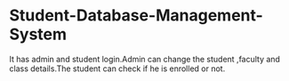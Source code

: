 # Student-Database-Management-System
It has admin and student login.Admin can change the student ,faculty and class details.The student can check if he is enrolled or not.
